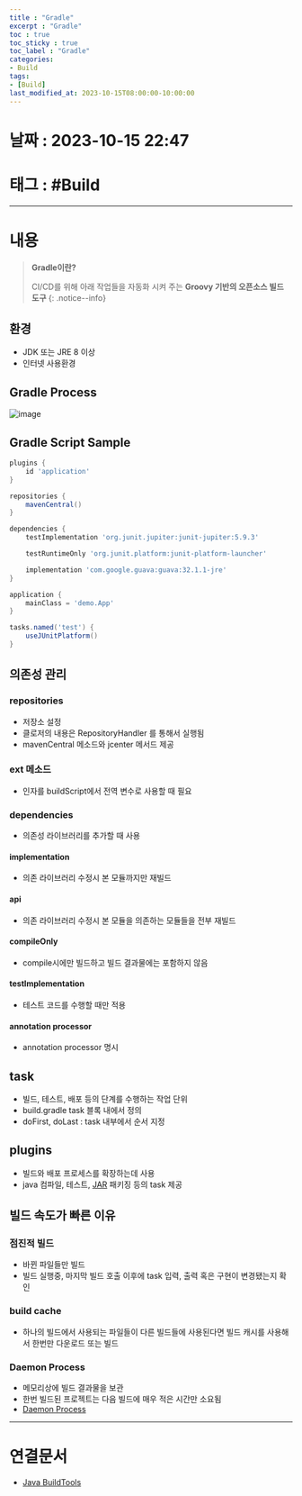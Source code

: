 ```yaml
---
title : "Gradle"
excerpt : "Gradle"
toc : true
toc_sticky : true
toc_label : "Gradle"
categories:
- Build
tags:
- [Build]
last_modified_at: 2023-10-15T08:00:00-10:00:00
---
```


# 날짜 : 2023-10-15 22:47

# 태그 : #Build 
---

# 내용
> **Gradle이란?**
>
> CI/CD를 위해 아래 작업들을 자동화 시켜 주는 **Groovy 기반의 오픈소스 빌드 도구**
{: .notice--info}

## 환경
- JDK 또는 JRE 8 이상
- 인터넷 사용환경

## Gradle Process
  
![image](../../assets/images/GradleProcess.png)

## Gradle Script Sample

```groovy
plugins {
    id 'application' 
}

repositories {
    mavenCentral() 
}

dependencies {
    testImplementation 'org.junit.jupiter:junit-jupiter:5.9.3' 

    testRuntimeOnly 'org.junit.platform:junit-platform-launcher'

    implementation 'com.google.guava:guava:32.1.1-jre' 
}

application {
    mainClass = 'demo.App' 
}

tasks.named('test') {
    useJUnitPlatform() 
}
```

## 의존성 관리

### repositories
- 저장소 설정
- 클로저의 내용은 RepositoryHandler 를 통해서 실행됨
- mavenCentral 메소드와 jcenter 메서드 제공

### ext 메소드
- 인자를 buildScript에서 전역 변수로 사용할 때 필요

### dependencies
- 의존성 라이브러리를 추가할 때 사용

#### implementation
- 의존 라이브러리 수정시 본 모듈까지만 재빌드

#### api
- 의존 라이브러리 수정시 본 모듈을 의존하는 모듈들을 전부 재빌드

#### compileOnly
- compile시에만 빌드하고 빌드 결과물에는 포함하지 않음

#### testImplementation
- 테스트 코드를 수행할 때만 적용

#### annotation processor
- annotation processor 명시

## task
- 빌드, 테스트, 배포 등의 단계를 수행하는 작업 단위
- build.gradle task 블록 내에서 정의
- doFirst, doLast : task 내부에서 순서 지정

## plugins
- 빌드와 배포 프로세스를 확장하는데 사용
- java 컴파일, 테스트, [JAR](../../java/java-JAR) 패키징 등의 task 제공

## 빌드 속도가 빠른 이유

### 점진적 빌드
- 바뀐 파일들만 빌드
- 빌드 실행중, 마지막 빌드 호출 이후에 task 입력, 출력 혹은 구현이 변경됐는지 확인

### build cache
- 하나의 빌드에서 사용되는 파일들이 다른 빌드들에 사용된다면 빌드 캐시를 사용해서 한번만 다운로드 또는 빌드

### Daemon Process
- 메모리상에 빌드 결과물을 보관
- 한번 빌드된 프로젝트는 다음 빌드에 매우 적은 시간만 소요됨
- [Daemon Process](../../servercommon/servercommon-Daemon-Process)

---

# 연결문서
- [Java BuildTools](../../build/build-Java-BuildTools)